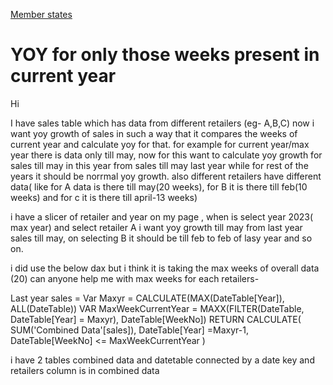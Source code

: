 [Member states](https://community.fabric.microsoft.com/t5/DAX-Commands-and-Tips/YOY-for-only-those-weeks-present-in-current-yrear/m-p/3321614#M124331)

# YOY for only those weeks present in current year

Hi 

I have  sales table which has data from different retailers (eg- A,B,C)
now i want yoy growth of sales in such a way that it compares the weeks of current year and calculate yoy for that.
for example for current year/max year there is data only till may,
now for this want to calculate yoy growth for sales till may in this year from sales till may last year
while for rest of the years  it should be norrmal yoy growth.
also different retailers have different data( like for A data is there till may(20 weeks), for B it is there till feb(10 weeks) and for c it is there till april-13 weeks)

i have a slicer of retailer and year on my page , when is select year 2023( max year) and select retailer A i want yoy growth till may from last year sales till may, on selecting B it should be till feb to feb of lasy year and so on.



i did use the below dax but i think it is taking the max weeks of overall data (20)
can anyone help me with max weeks for each retailers-


Last year sales =
Var Maxyr = CALCULATE(MAX(DateTable[Year]), ALL(DateTable))
VAR MaxWeekCurrentYear = MAXX(FILTER(DateTable, DateTable[Year] = Maxyr), DateTable[WeekNo])
RETURN
CALCULATE(
    SUM('Combined Data'[sales]),
    DateTable[Year] =Maxyr-1,
    DateTable[WeekNo] <= MaxWeekCurrentYear
)
 
i have 2 tables combined data and datetable connected by a date key and retailers column is in combined data
